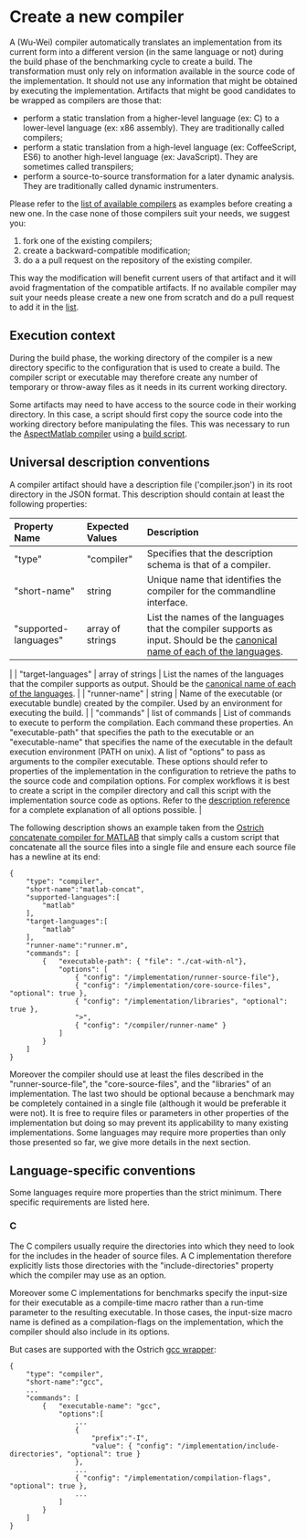 # Create a new compiler

A (Wu-Wei) compiler automatically translates an implementation from its current form into a different version (in the same language or not) during the build phase of the benchmarking cycle to create a build. The transformation must only rely on information available in the source code of the implementation. It should not use any information that might be obtained by executing the implementation. Artifacts that might be good candidates to be wrapped as compilers are those that:

- perform a static translation from a higher-level language (ex: C) to a lower-level language (ex: x86 assembly). They are traditionally called compilers;
- perform a static translation from a high-level language (ex: CoffeeScript, ES6) to another high-level language (ex: JavaScript). They are sometimes called transpilers;
- perform a source-to-source transformation for a later dynamic analysis. They are traditionally called dynamic instrumenters.

Please refer to the [list of available compilers](list-available-artifacts.md#compilers) as examples before creating a new one. In the case none of those compilers suit your needs, we suggest you:

1. fork one of the existing compilers;
2. create a backward-compatible modification;
3. do a a pull request on the repository of the existing compiler. 

This way the modification will benefit current users of that artifact and it will avoid fragmentation of the compatible artifacts. If no available compiler may suit your needs please create a new one from scratch and do a pull request to add it in the [list](list-available-artifacts.md#compilers).

## Execution context

During the build phase, the working directory of the compiler is a new directory specific to the configuration that is used to create a build. The compiler script or executable may therefore create any number of temporary or throw-away files as it needs in its current working directory. 

Some artifacts may need to have access to the source code in their working directory. In this case, a script should first copy the source code into the working directory before manipulating the files. This was necessary to run the [AspectMatlab compiler](https://github.com/Sable/AspectMatlab) using a [build script](https://github.com/Sable/aspect-matlab-compiler/blob/master/instrument-in-build-directory).

## Universal description conventions

A compiler artifact should have a description file ('compiler.json') in its root directory in the JSON format. This description should contain at least the following properties:

| Property Name         | Expected Values  | Description                                                            |
| :-------------------- | :--------------- | :--------------------------------------------------------------------- |
| "type"                | "compiler"       | Specifies that the description schema is that of a compiler.           |
| "short-name"          | string           | Unique name that identifies the compiler for the commandline interface.|
| "supported-languages" | array of strings | List the names of the languages that the compiler supports as input. Should be  the [canonical name of each of the languages](https://github.com/Sable/wu-wei-handbook/blob/master/README.md#canonical-names-for-languages). |
|
| "target-languages"    | array of strings | List the names of the languages that the compiler supports as output. Should be the [canonical name of each of the languages](https://github.com/Sable/wu-wei-handbook/blob/master/README.md#canonical-names-for-languages). |
| "runner-name"         | string           | Name of the executable (or executable bundle) created by the compiler. Used by an environment for executing the build. |
| "commands"            | list of commands | List of commands to execute to perform the compilation. Each command these properties. An "executable-path" that specifies the path to the executable or an "executable-name" that specifies the name of the executable in the default execution environment (PATH on unix). A list of "options" to pass as arguments to the compiler executable. These options should refer to properties of the implementation in the configuration to retrieve the paths to the source code and compilation options. For complex workflows it is best to create a script in the compiler directory and call this script with the implementation source code as options. Refer to the [description reference](https://github.com/Sable/wu-wei-handbook/blob/master/README.md#artifact-description-json-formats) for a complete explanation of all options possible. |

The following description shows an example taken from the [Ostrich concatenate compiler for MATLAB](https://github.com/Sable/ostrich-matlab-concatenate-compiler) that simply calls a custom script that concatenate all the source files into a single file and ensure each source file has a newline at its end:  

    {
        "type": "compiler",
        "short-name":"matlab-concat",
        "supported-languages":[
            "matlab"
        ],
        "target-languages":[
            "matlab"
        ],
        "runner-name":"runner.m",
        "commands": [
            {   "executable-path": { "file": "./cat-with-nl"},
                "options": [
                    { "config": "/implementation/runner-source-file"},
                    { "config": "/implementation/core-source-files", "optional": true },
                    { "config": "/implementation/libraries", "optional": true },
                    ">",
                    { "config": "/compiler/runner-name" }
                ]
            }
        ]
    }
    
Moreover the compiler should use at least the files described in the "runner-source-file", the "core-source-files", and the "libraries" of an implementation. The last two should be optional because a benchmark may be completely contained in a single file (although it would be preferable it were not). It is free to require files or parameters in other properties of the implementation but doing so may prevent its applicability to many existing implementations. Some languages may require more properties than only those presented so far, we give more details in the next section. 

## Language-specific conventions

Some languages require more properties than the strict minimum. There specific requirements are listed here.

### C

The C compilers usually require the directories into which they need to look for the includes in the header of source files. A C implementation therefore explicitly lists those directories with the "include-directories" property which the compiler may use as an option.

Moreover some C implementations for benchmarks specify the input-size for their executable as a compile-time macro rather than a run-time parameter to the resulting executable. In those cases, the input-size macro name is defined as a compilation-flags on the implementation, which the compiler should also include in its options.

But cases are supported with the Ostrich [gcc wrapper](https://github.com/Sable/ostrich-gcc-compiler):

    {
        "type": "compiler",
        "short-name":"gcc",
        ...
        "commands": [
            {   "executable-name": "gcc",
                "options":[
    	            ...
                    {
                        "prefix":"-I",
                        "value": { "config": "/implementation/include-directories", "optional": true }
                    },
                    ...
                    { "config": "/implementation/compilation-flags", "optional": true },
                    ...
                ]
            }
        ]
    }

